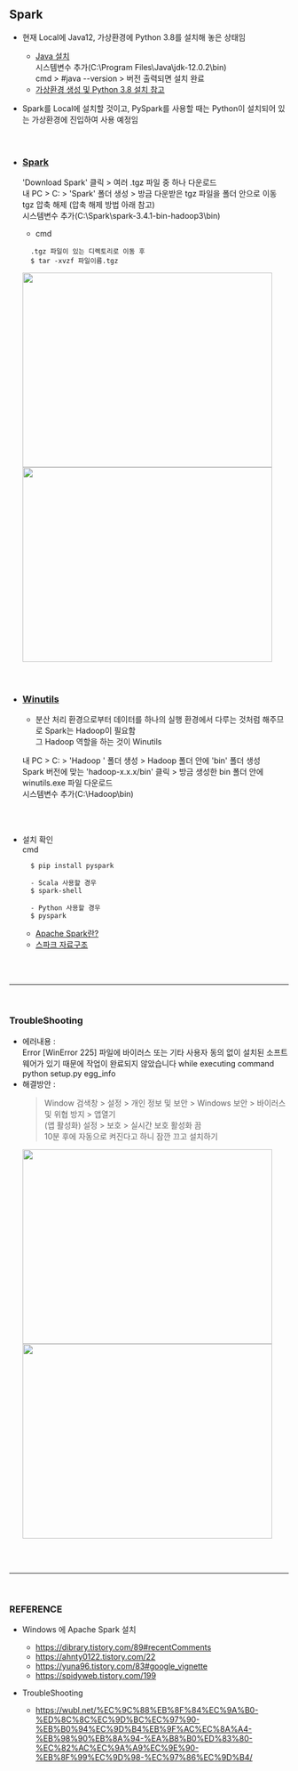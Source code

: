## Spark   
- 현재 Local에 Java12, 가상환경에 Python 3.8를 설치해 놓은 상태임   
  * [Java 설치](https://www.oracle.com/kr/java/technologies/javase/jdk12-archive-downloads.html)   
    시스템변수 추가(C:\Program Files\Java\jdk-12.0.2\bin)   
  cmd > #java --version > 버전 출력되면 설치 완료     
  * [가상환경 생성 및 Python 3.8 설치 참고](https://github.com/Son-Sumin/ml_dl/blob/main/%EC%B4%88%EA%B8%B0%EC%84%A4%EC%A0%95.md)
- Spark를 Local에 설치할 것이고, PySpark를 사용할 때는 Python이 설치되어 있는 가상환경에 진입하여 사용 예정임
<br><br><br>

- ### [Spark](https://spark.apache.org/downloads.html)   
  'Download Spark' 클릭 > 여러 .tgz 파일 중 하나 다운로드   
  내 PC > C: >  'Spark' 폴더 생성 > 방금 다운받은 tgz 파일을 폴더 안으로 이동   
  tgz 압축 해제 (압축 해제 방법 아래 참고)   
  시스템변수 추가(C:\Spark\spark-3.4.1-bin-hadoop3\bin) 
  - cmd   
  ```
    .tgz 파일이 있는 디렉토리로 이동 후
    $ tar -xvzf 파일이름.tgz
  ```  
  <img src="https://github.com/Son-Sumin/mine/assets/114986832/98774de9-659f-4c4e-81de-2c640848679b" width="450" height="350"/>
  <img src="https://github.com/Son-Sumin/mine/assets/114986832/e967a908-2d14-4063-b6ab-831a6f64bad1" width="450" height="350"/>
  <br><br><br>

- ### [Winutils](http://github.com/cdarlint/winutils)   
  - 분산 처리 환경으로부터 데이터를 하나의 실행 환경에서 다루는 것처럼 해주므로 Spark는 Hadoop이 필요함   
    그 Hadoop 역할을 하는 것이 Winutils   
  
  내 PC > C: >  'Hadoop ' 폴더 생성 > Hadoop 폴더 안에 'bin' 폴더 생성   
  Spark 버전에 맞는 'hadoop-x.x.x/bin' 클릭 >  방금 생성한 bin 폴더 안에 winutils.exe 파일 다운로드   
  시스템변수 추가(C:\Hadoop\bin)    

<br><br>

- 설치 확인  
  cmd   
  ```
    $ pip install pyspark
  
    - Scala 사용할 경우
    $ spark-shell
    
    - Python 사용할 경우
    $ pyspark
  ```
  - [Apache Spark란?](https://yuna96.tistory.com/83#google_vignette)
  - [스파크 자료구조](https://blog.naver.com/pjt3591oo/222724676035)   

<br><br>

* * *

<br>

### TroubleShooting
- 에러내용 :    
  Error [WinError 225] 파일에 바이러스 또는 기타 사용자 동의 없이 설치된 소프트웨어가 있기 때문에 작업이 완료되지 않았습니다 while executing command python setup.py egg_info
- 해결방안 :
   > Window 검색창 > 설정 > 개인 정보 및 보안 > Windows 보안 > 바이러스 및 위협 방지 > 앱열기   
     > (앱 활성화) 설정 > 보호 > 실시간 보호 활성화 끔   
     10분 후에 자동으로 켜진다고 하니 잠깐 끄고 설치하기
   <img src="https://github.com/Son-Sumin/mine/assets/114986832/33e3468d-c27e-468d-90f4-9db1e281fd4e" width="450" height="350"/>  
   <img src="https://github.com/Son-Sumin/mine/assets/114986832/ea6bfc21-d73d-4b59-a1e6-a5c07f996ae6" width="450" height="350"/>


<br><br>

* * *

<br>

### REFERENCE   
- Windows 에 Apache Spark 설치  
  - https://dibrary.tistory.com/89#recentComments   
  - https://ahnty0122.tistory.com/22   
  - https://yuna96.tistory.com/83#google_vignette   
  - https://spidyweb.tistory.com/199     

- TroubleShooting
  - https://wubl.net/%EC%9C%88%EB%8F%84%EC%9A%B0-%ED%8C%8C%EC%9D%BC%EC%97%90-%EB%B0%94%EC%9D%B4%EB%9F%AC%EC%8A%A4-%EB%98%90%EB%8A%94-%EA%B8%B0%ED%83%80-%EC%82%AC%EC%9A%A9%EC%9E%90-%EB%8F%99%EC%9D%98-%EC%97%86%EC%9D%B4/   
